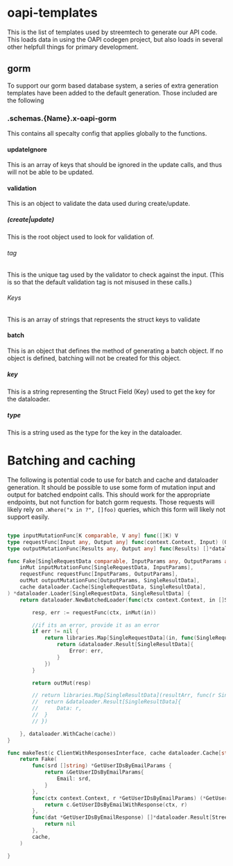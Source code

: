 # oapi-templates

This is the list of templates used by streemtech to generate our API code.
This loads data in using the OAPI codegen project, but also loads in several other helpfull things for primary development. 

## gorm
To support our gorm based database system, a series of extra generation templates have been added to the default generation. Those included are the following


### .schemas.{Name}.x-oapi-gorm
This contains all specalty config that applies globally to the functions.

#### updateIgnore
This is an array of keys that should be ignored in the update calls, and thus will not be able to be updated.

#### validation
This is an object to validate the data used during create/update.
##### (create|update)
This is the root object used to look for validation of.
###### tag
This is the unique tag used by the validator to check against the input. (This is so that the default validation tag is not misused in these calls.)
###### Keys
This is an array of strings that represents the struct keys to validate

#### batch
This is an object that defines the method of generating a batch object. If no object is defined, batching will not be created for this object.
##### key
This is a string representing the Struct Field (Key) used to get the key for the dataloader.
##### type
This is a string used as the type for the key in the dataloader.




# Batching and caching
The following is potential code to use for batch and cache and dataloader generation.
It should be possible to use some form of mutation input and output for batched endpoint calls.
This should work for the appropriate endpoints, but not function for batch gorm requests.
Those requests will likely rely on `.Where("x in ?", []foo)` queries, which this form will likely not support easily.


```go

type inputMutationFunc[K comparable, V any] func([]K) V
type requestFunc[Input any, Output any] func(context.Context, Input) (Output, error)
type outputMutationFunc[Results any, Output any] func(Results) []*dataloader.Result[Output]

func Fake[SingleRequestData comparable, InputParams any, OutputParams any, SingleResultData any](
	inMut inputMutationFunc[SingleRequestData, InputParams],
	requestFunc requestFunc[InputParams, OutputParams],
	outMut outputMutationFunc[OutputParams, SingleResultData],
	cache dataloader.Cache[SingleRequestData, SingleResultData],
) *dataloader.Loader[SingleRequestData, SingleResultData] {
	return dataloader.NewBatchedLoader(func(ctx context.Context, in []SingleRequestData) []*dataloader.Result[SingleResultData] {

		resp, err := requestFunc(ctx, inMut(in))

		//if its an error, provide it as an error
		if err != nil {
			return libraries.Map[SingleRequestData](in, func(SingleRequestData) *dataloader.Result[SingleResultData] {
				return &dataloader.Result[SingleResultData]{
					Error: err,
				}
			})
		}

		return outMut(resp)

		// return libraries.Map[SingleResultData](resultArr, func(r SingleResultData) *dataloader.Result[SingleResultData] {
		// 	return &dataloader.Result[SingleResultData]{
		// 		Data: r,
		// 	}
		// })

	}, dataloader.WithCache(cache))
}

func makeTest(c ClientWithResponsesInterface, cache dataloader.Cache[string, StreemtechAccountInformation]) *dataloader.Loader[string, StreemtechAccountInformation] {
	return Fake(
		func(srd []string) *GetUserIDsByEmailParams {
			return &GetUserIDsByEmailParams{
				Email: srd,
			}
		},
		func(ctx context.Context, r *GetUserIDsByEmailParams) (*GetUserIDsByEmailResponse, error) {
			return c.GetUserIDsByEmailWithResponse(ctx, r)
		},
		func(dat *GetUserIDsByEmailResponse) []*dataloader.Result[StreemtechAccountInformation] {
			return nil
		},
		cache,
	)

}


```